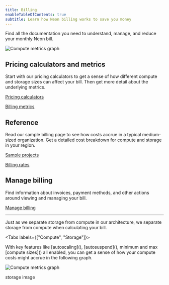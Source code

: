 ```yaml
---
title: Billing
enableTableOfContents: true
subtitle: Learn how Neon billing works to save you money
---
```


Find all the documentation you need to understand, manage, and reduce your monthly Neon bill.

![Compute metrics graph](/docs/introduction/compute-metrics.png)

## Pricing calculators and metrics

Start with our pricing calculators to get a sense of how different compute and storage sizes can affect your bill. Then get more detail about the underlying metrics.

<DetailIconCards>

<a href="/docs/introduction/billing-calculators" description="Our pricing calculator and cost estimator tools help you estimate your next Neon bill." icon="branching">Pricing calculators</a>

<a href="h/docs/introduction/billing-metrics" description="Find detailed descriptions of the metrics that make up your bill" icon="split-branch">Billing metrics</a>

</DetailIconCards>

## Reference

Read our sample billing page to see how costs accrue in a typical medium-sized organization. Get a detailed cost breakdown for compute and storage in your region.

<DetailIconCards>

<a href="/docs/introduction/billing-sample" description="See how billing breaks down for a sample project." icon="branching">Sample projects</a>

<a href="h/docs/introduction/billing-regions" description="Reference table of billing rates per region" icon="split-branch">Billing rates</a>

</DetailIconCards>

## Manage billing

Find information about invoices, payment methods, and other actions around viewing and managing your bill.

<DetailIconCards>

<a href="/docs/introduction/manage-billing" description="Manage your monthly bill." icon="branching">Manage billing</a>

</DetailIconCards>


---

Just as we separate storage from compute in our architecture, we separate storage from compute when calculating your bill.

<Tabs labels={["Compute", "Storage"]}>

<TabItem>
With key features like [autoscaling](), [autosuspend](), minimum and max [compute sizes]() all enabled, you can get a sense of how your compute costs might accrue in the following graph.

![Compute metrics graph](/docs/introduction/compute-metrics.png)
</TabItem>

<TabItem>
storage image
</TabItem>
</Tabs>



